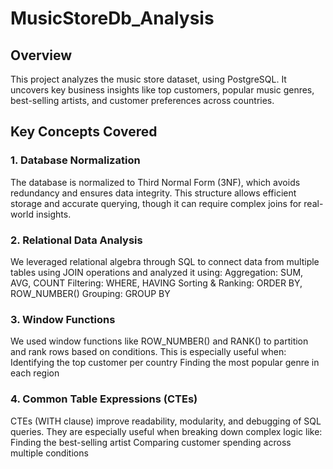 # MusicStoreDb_Analysis
## Overview
This project analyzes the music store dataset, using PostgreSQL. It uncovers key business insights like top customers, popular music genres, best-selling artists, and customer preferences across countries.
## Key Concepts Covered
### 1. Database Normalization
The database is normalized to Third Normal Form (3NF), which avoids redundancy and ensures data integrity. This structure allows efficient storage and accurate querying, though it can require complex joins for real-world insights.

### 2. Relational Data Analysis
We leveraged relational algebra through SQL to connect data from multiple tables using JOIN operations and analyzed it using:
Aggregation: SUM, AVG, COUNT
Filtering: WHERE, HAVING
Sorting & Ranking: ORDER BY, ROW_NUMBER()
Grouping: GROUP BY

### 3. Window Functions
We used window functions like ROW_NUMBER() and RANK() to partition and rank rows based on conditions. This is especially useful when:
Identifying the top customer per country
Finding the most popular genre in each region

### 4. Common Table Expressions (CTEs)
CTEs (WITH clause) improve readability, modularity, and debugging of SQL queries. They are especially useful when breaking down complex logic like:
Finding the best-selling artist
Comparing customer spending across multiple conditions
